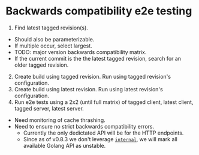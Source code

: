 # Backwards compatibility e2e testing

1. Find latest tagged revision(s). 
  - Should also be parameterizable.
  - If multiple occur, select largest. 
  - TODO: major version backwards compatibility matrix.
  - If the current commit is the the latest tagged revision, search for an older tagged revision.
2. Create build using tagged revision. Run using tagged revision's configuration.
3. Create build using latest revision. Run using latest revision's configuration.
4. Run e2e tests using a 2x2 (until full matrix) of tagged client, latest client, tagged server, latest server.
  - Need monitoring of cache thrashing.
  - Need to ensure no strict backwards compatibility errors. 
    - Currently the only dedictated API will be for the HTTP endpoints.
    - Since as of v0.8.3 we don't leverage [`internal`](https://go.dev/doc/go1.4#internalpackages), we will mark all available Golang API as unstable.

